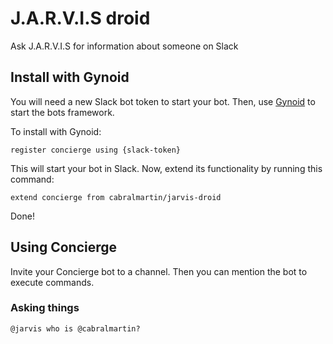 # J.A.R.V.I.S droid

Ask J.A.R.V.I.S for information about someone on Slack

## Install with Gynoid

You will need a new Slack bot token to start your bot. Then, use [Gynoid](https://github.com/auth0/gynoid) to start the bots framework.

To install with Gynoid:

```
register concierge using {slack-token}
```

This will start your bot in Slack. Now, extend its functionality by running this command:

```
extend concierge from cabralmartin/jarvis-droid
```

Done!

## Using Concierge

Invite your Concierge bot to a channel. Then you can mention the bot to execute commands.

### Asking things

```
@jarvis who is @cabralmartin?
```
